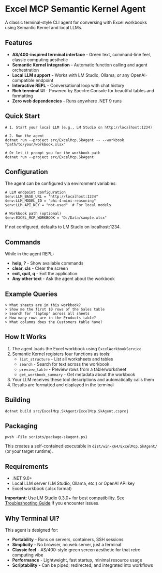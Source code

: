 # Excel MCP Semantic Kernel Agent

A classic terminal-style CLI agent for conversing with Excel workbooks using Semantic Kernel and local LLMs.

## Features

- **AS/400-inspired terminal interface** - Green text, command-line feel, classic computing aesthetic
- **Semantic Kernel integration** - Automatic function calling and agent orchestration
- **Local LLM support** - Works with LM Studio, Ollama, or any OpenAI-compatible endpoint
- **Interactive REPL** - Conversational loop with chat history
- **Rich terminal UI** - Powered by Spectre.Console for beautiful tables and formatting
- **Zero web dependencies** - Runs anywhere .NET 9 runs

## Quick Start

```pwsh
# 1. Start your local LLM (e.g., LM Studio on http://localhost:1234)

# 2. Run the agent
dotnet run --project src/ExcelMcp.SkAgent -- --workbook "path/to/your/workbook.xlsx"

# Or let it prompt you for the workbook path
dotnet run --project src/ExcelMcp.SkAgent
```

## Configuration

The agent can be configured via environment variables:

```pwsh
# LLM endpoint configuration
$env:LLM_BASE_URL = "http://localhost:1234"
$env:LLM_MODEL_ID = "phi-4-mini-reasoning"
$env:LLM_API_KEY = "not-used"  # For local models

# Workbook path (optional)
$env:EXCEL_MCP_WORKBOOK = "D:/Data/sample.xlsx"
```

If not configured, defaults to LM Studio on localhost:1234.

## Commands

While in the agent REPL:

- **help, ?** - Show available commands
- **clear, cls** - Clear the screen
- **exit, quit, q** - Exit the application
- **Any other text** - Ask the agent about the workbook

## Example Queries

```
> What sheets are in this workbook?
> Show me the first 10 rows of the Sales table
> Search for 'laptop' across all sheets
> How many rows are in the Products table?
> What columns does the Customers table have?
```

## How It Works

1. The agent loads the Excel workbook using `ExcelWorkbookService`
2. Semantic Kernel registers four functions as tools:
   - `list_structure` - List all worksheets and tables
   - `search` - Search for text across the workbook
   - `preview_table` - Preview rows from a table/worksheet
   - `get_workbook_summary` - Get metadata about the workbook
3. Your LLM receives these tool descriptions and automatically calls them
4. Results are formatted and displayed in the terminal

## Building

```pwsh
dotnet build src/ExcelMcp.SkAgent/ExcelMcp.SkAgent.csproj
```

## Packaging

```pwsh
pwsh -File scripts/package-skagent.ps1
```

This creates a self-contained executable in `dist/win-x64/ExcelMcp.SkAgent/` (or your target runtime).

## Requirements

- .NET 9.0+
- Local LLM server (LM Studio, Ollama, etc.) or OpenAI API key
- Excel workbook (.xlsx format)

**Important:** Use LM Studio 0.3.0+ for best compatibility. See [Troubleshooting Guide](../../docs/SkAgentTroubleshooting.md) if you encounter issues.

## Why Terminal UI?

This agent is designed for:
- **Portability** - Runs on servers, containers, SSH sessions
- **Simplicity** - No browser, no web server, just a terminal
- **Classic feel** - AS/400-style green screen aesthetic for that retro computing vibe
- **Performance** - Lightweight, fast startup, minimal resource usage
- **Scriptability** - Can be piped, redirected, and integrated into workflows
